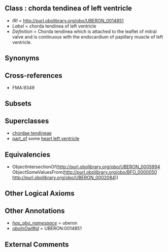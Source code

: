 
## Class : chorda tendinea of left ventricle

 * *IRI* = http://purl.obolibrary.org/obo/UBERON_0014851
 * *Label* = chorda tendinea of left ventricle
 * *Definition* = Chorda tendinea which is attached to the leaflet of mitral valve and is continuous with the endocardium of papillary muscle of left ventricle.

## Synonyms


## Cross-references

 * FMA:9349

## Subsets


## Superclasses

 * [chordae tendineae](../../UBERON/94/UBERON_0005994.md)
 * [part_of](../../BFO/50/BFO_0000050.md) some [heart left ventricle](../../UBERON/84/UBERON_0002084.md)

## Equivalencies

 * ObjectIntersectionOf(<http://purl.obolibrary.org/obo/UBERON_0005994> ObjectSomeValuesFrom(<http://purl.obolibrary.org/obo/BFO_0000050> <http://purl.obolibrary.org/obo/UBERON_0002084>))

## Other Logical Axioms


## Other Annotations

 * *[has_obo_namespace](../../ce/oboInOwl#hasOBONamespace.md)* = uberon
 * *[oboInOwl#id](../../id/oboInOwl#id.md)* = UBERON:0014851

## External Comments

